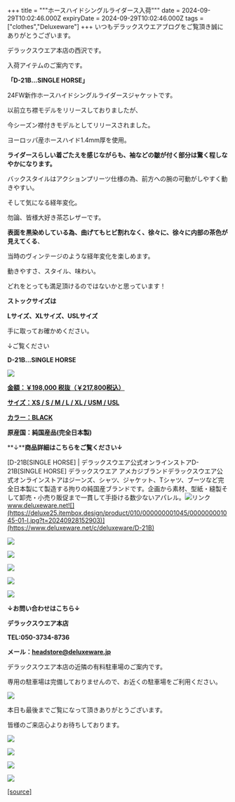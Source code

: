 +++
title = """ホースハイドシングルライダース入荷"""
date = 2024-09-29T10:02:46.000Z
expiryDate = 2024-09-29T10:02:46.000Z
tags = ["clothes","Deluxeware"]
+++
いつもデラックスウエアブログをご覧頂き誠にありがとうございます。

デラックスウエア本店の西沢です。

入荷アイテムのご案内です。

**「D-21B...SINGLE HORSE」**

24FW新作ホースハイドシングルライダースジャケットです。

以前立ち襟モデルをリリースしておりましたが、

今シーズン襟付きモデルとしてリリースされました。

ヨーロッパ産ホースハイド1.4mm厚を使用。

**ライダースらしい着ごたえを感じながらも、袖などの皺が付く部分は驚く程しなやかになります。**

バックスタイルはアクションプリーツ仕様の為、前方への腕の可動がしやすく動きやすい。

そして気になる経年変化。

勿論、皆様大好き茶芯レザーです。

**表面を黒染めしている為、曲げてもヒビ割れなく、徐々に、徐々に内部の茶色が見えてくる**、

当時のヴィンテージのような経年変化を楽しめます。

動きやすさ、スタイル、味わい。

どれをとっても満足頂けるのではないかと思っています！

**ストックサイズは**

**Lサイズ、XLサイズ、USLサイズ**

手に取ってお確かめください。

↓ご覧ください

**D-21B...SINGLE HORSE**

[![](https://stat.ameba.jp/user_images/20240929/17/deluxeware/60/46/j/o1172156215492094647.jpg)](https://stat.ameba.jp/user_images/20240929/17/deluxeware/60/46/j/o1172156215492094647.jpg)

[**金額：￥198,000 税抜（￥217,800税込）**](https://www.deluxeware.net/c/deluxeware/D-21B)

[**サイズ：XS / S / M / L / XL / USM / USL**](https://www.deluxeware.net/c/deluxeware/D-21B)

[**カラー：BLACK**](https://www.deluxeware.net/c/deluxeware/D-21B)

**原産国：純国産品(完全日本製)**

**↓****商品詳細はこちらをご覧ください↓**

[D-21B\[SINGLE HORSE\] | デラックスウエア公式オンラインストアD-21B\[SINGLE HORSE\] デラックスウエア アメカジブランドデラックスウエア公式オンラインストアはジーンズ、シャツ、ジャケット、Tシャツ、ブーツなど完全日本製にて製造する拘りの純国産ブランドです。企画から素材、型紙・縫製そして卸売・小売り販促まで一貫して手掛ける数少ないアパレル。![リンク](https://c.stat100.ameba.jp/ameblo/symbols/v3.20.0/svg/gray/editor_link.svg)www.deluxeware.net![](https://deluxe25.itembox.design/product/010/000000001045/000000001045-01-l.jpg?t=20240928152903)](https://www.deluxeware.net/c/deluxeware/D-21B)

[![](https://stat.ameba.jp/user_images/20240929/17/deluxeware/ff/03/j/o1166155615492094649.jpg)](https://stat.ameba.jp/user_images/20240929/17/deluxeware/ff/03/j/o1166155615492094649.jpg)

[![](https://stat.ameba.jp/user_images/20240929/17/deluxeware/75/73/j/o1168155815492094595.jpg)](https://stat.ameba.jp/user_images/20240929/17/deluxeware/75/73/j/o1168155815492094595.jpg)

[![](https://stat.ameba.jp/user_images/20240929/17/deluxeware/2f/89/j/o1166155615492094744.jpg)](https://stat.ameba.jp/user_images/20240929/17/deluxeware/2f/89/j/o1166155615492094744.jpg)

[![](https://stat.ameba.jp/user_images/20240929/17/deluxeware/1b/ed/j/o1170156015492094740.jpg)](https://stat.ameba.jp/user_images/20240929/17/deluxeware/1b/ed/j/o1170156015492094740.jpg)

[![](https://stat.ameba.jp/user_images/20240929/17/deluxeware/1e/33/j/o1166155615492094737.jpg)](https://stat.ameba.jp/user_images/20240929/17/deluxeware/1e/33/j/o1166155615492094737.jpg)

**↓お問い合わせはこちら↓**

**デラックスウエア本店**

**TEL:050-3734-8736**

**メール：headstore@deluxeware.jp**

デラックスウエア本店の近隣の有料駐車場のご案内です。

専用の駐車場は完備しておりませんので、お近くの駐車場をご利用ください。

[![](https://stat.ameba.jp/user_images/20231002/16/deluxeware/6e/11/j/o0800080015345677212.jpg?caw=800)](https://ameblo.jp/deluxeware/image-12823266760-15345677212.html)

本日も最後までご覧になって頂きありがとうございます。

皆様のご来店心よりお待ちしております。

[![](https://stat.ameba.jp/user_images/20240614/12/deluxeware/fb/b4/j/o0800026015451324172.jpg?caw=800)](https://www.deluxeware.net/c/2024FWreserveall)

[![](https://stat.ameba.jp/user_images/20240315/15/deluxeware/04/7f/j/o0800026015413271803.jpg?caw=800)](https://www.instagram.com/deluxeware/?hl=ja)

[![](https://stat.ameba.jp/user_images/20220415/12/deluxeware/3b/ce/j/o0800026015103175481.jpg?caw=800)](https://www.deluxeware.net/f/headstore)

[![](https://stat.ameba.jp/user_images/20220415/12/deluxeware/d7/c6/j/o0800026015103175487.jpg?caw=800)](https://www.deluxeware.net/)

[[source]](https://ameblo.jp/deluxeware/entry-12869387442.html)
